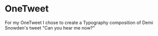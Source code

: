 # OneTweet

For my OneTweet I chose to create a Typography composition of Demi Snowden's tweet "Can you hear me now?"
